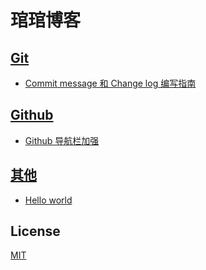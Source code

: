 # 琯琯博客

## [Git](https://github.com/guanguans/guanguans/labels/Git)

* [Commit message 和 Change log 编写指南](https://github.com/guanguans/guanguans/issues/2)

## [Github](https://github.com/guanguans/guanguans/labels/Github)

* [Github 导航栏加强](https://github.com/guanguans/guanguans/issues/3)

## [其他](https://github.com/guanguans/guanguans/labels/其他)

* [Hello world](https://github.com/guanguans/guanguans/issues/1)

## License

[MIT](LICENSE)
